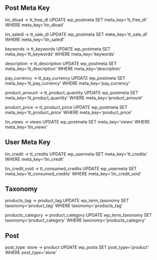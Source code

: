## Post Meta Key
tin_dload -> tt_free_dl
UPDATE wp_postmeta SET meta_key='tt_free_dl' WHERE meta_key='tin_dload'

tin_saledl -> tt_sale_dl
UPDATE wp_postmeta SET meta_key='tt_sale_dl' WHERE meta_key='tin_saledl'

keywords -> tt_keywords
UPDATE wp_postmeta SET meta_key='tt_keywords' WHERE meta_key='keywords'

description -> tt_description
UPDATE wp_postmeta SET meta_key='tt_description' WHERE meta_key='description'

pay_currency -> tt_pay_currency
UPDATE wp_postmeta SET meta_key='tt_pay_currency' WHERE meta_key='pay_currency'

product_amount -> tt_product_quantity
UPDATE wp_postmeta SET meta_key='tt_product_quantity' WHERE meta_key='product_amount'

product_price -> tt_product_price
UPDATE wp_postmeta SET meta_key='tt_product_price' WHERE meta_key='product_price'

tin_views -> views
UPDATE wp_postmeta SET meta_key='views' WHERE meta_key='tin_views'

## User Meta Key
tin_credit -> tt_credits
UPDATE wp_usermeta SET meta_key='tt_credits' WHERE meta_key='tin_credit'

tin_credit_void -> tt_consumed_credits
UPDATE wp_usermeta SET meta_key='tt_consumed_credits' WHERE meta_key='tin_credit_void'

## Taxonomy
products_tag -> product_tag
UPDATE wp_term_taxonomy SET taxonomy='product_tag' WHERE taxonomy='products_tag'

products_category -> product_category
UPDATE wp_term_taxonomy SET taxonomy='product_category' WHERE taxonomy='products_category'

## Post
post_type: store -> product
UPDATE wp_posts SET post_type='product' WHERE post_type='store'

